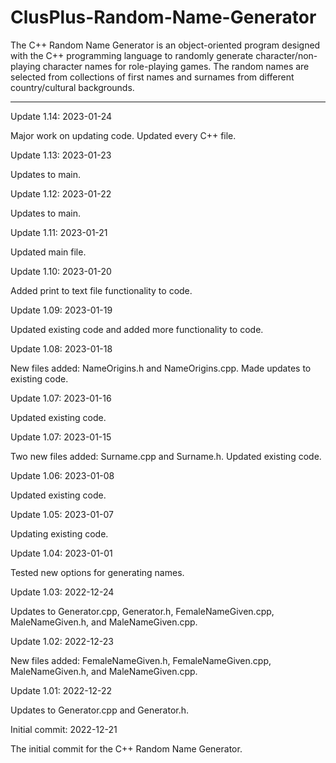 # ClusPlus-Random-Name-Generator
The C++ Random Name Generator is an object-oriented program designed with the C++ programming language to randomly generate character/non-playing character names for role-playing games.  The random names are selected from collections of first names and surnames from different country/cultural backgrounds.  

------------


Update 1.14: 2023-01-24

Major work on updating code.  Updated every C++ file.


Update 1.13: 2023-01-23

Updates to main.


Update 1.12: 2023-01-22

Updates to main.


Update 1.11: 2023-01-21

Updated main file.


Update 1.10: 2023-01-20

Added print to text file functionality to code.


Update 1.09: 2023-01-19

Updated existing code and added more functionality to code.


Update 1.08: 2023-01-18

New files added: NameOrigins.h and NameOrigins.cpp.  Made updates to existing code.


Update 1.07: 2023-01-16

Updated existing code.


Update 1.07: 2023-01-15

Two new files added: Surname.cpp and Surname.h.  Updated existing code.



Update 1.06: 2023-01-08

Updated existing code.



Update 1.05: 2023-01-07

Updating existing code.



Update 1.04: 2023-01-01

Tested new options for generating names.


Update 1.03: 2022-12-24

Updates to Generator.cpp, Generator.h, FemaleNameGiven.cpp, MaleNameGiven.h, and MaleNameGiven.cpp.

Update 1.02: 2022-12-23

New files added: FemaleNameGiven.h, FemaleNameGiven.cpp, MaleNameGiven.h, and MaleNameGiven.cpp.


Update 1.01: 2022-12-22

Updates to Generator.cpp and Generator.h.


Initial commit: 2022-12-21

The initial commit for the C++ Random Name Generator.
